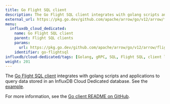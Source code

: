 ```yaml
---
title: Go Flight SQL client
description: The Go Flight SQL client integrates with golang scripts and applications to query data stored in an InfluxDB Cloud Dedicated database.
external_url: https://pkg.go.dev/github.com/apache/arrow/go/v12/arrow/flight/flightsql
menu:
  influxdb_cloud_dedicated:
    name: Go Flight SQL client
    parent: Flight SQL clients
    params:
      url: https://pkg.go.dev/github.com/apache/arrow/go/v12/arrow/flight/flightsql
    identifier: go-flightsql
influxdb/cloud-dedicated/tags: [Golang, gRPC, SQL, Flight SQL, client libraries]
weight: 201
---
```


The [Go Flight SQL client](https://pkg.go.dev/github.com/apache/arrow/go/v12/arrow/flight/flightsql) integrates with golang scripts and applications to query data stored in an InfluxDB Cloud Dedicated database.
See the [example](/influxdb/cloud-dedicated/get-started/query/?t=Go#execute-an-sql-query).

For more information, see the [Go client README on GitHub](https://github.com/influxdata/influxdb-client-go).
